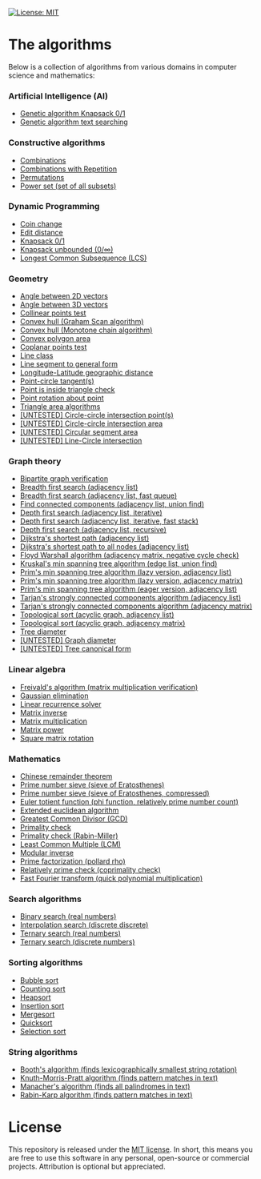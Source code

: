 [![License: MIT](https://img.shields.io/badge/License-MIT-yellow.svg)](https://opensource.org/licenses/MIT)

# The algorithms

Below is a collection of algorithms from various domains in computer science and mathematics:

### Artificial Intelligence (AI) 
* [Genetic algorithm Knapsack 0/1](https://github.com/williamfiset/Algorithms/blob/master/AI/GeneticAlgorithm_knapsack_01.java)
* [Genetic algorithm text searching](https://github.com/williamfiset/Algorithms/blob/master/AI/GeneticAlgorithm_textSearch.java)

### Constructive algorithms
* [Combinations](https://github.com/williamfiset/Algorithms/blob/master/ConstructiveAlgorithms/Combinations.java)
* [Combinations with Repetition](https://github.com/williamfiset/Algorithms/blob/master/ConstructiveAlgorithms/CombinationsWithRepetition.java)
* [Permutations](https://github.com/williamfiset/Algorithms/blob/master/ConstructiveAlgorithms/Permutations.java)
* [Power set (set of all subsets)](https://github.com/williamfiset/Algorithms/blob/master/ConstructiveAlgorithms/PowerSet.java)

### Dynamic Programming
* [Coin change](https://github.com/williamfiset/Algorithms/blob/master/DynamicProgramming/CoinChange.java)
* [Edit distance](https://github.com/williamfiset/Algorithms/blob/master/DynamicProgramming/EditDistance.java)
* [Knapsack 0/1](https://github.com/williamfiset/Algorithms/blob/master/DynamicProgramming/Knapsack_01.java)
* [Knapsack unbounded (0/∞)](https://github.com/williamfiset/Algorithms/blob/master/DynamicProgramming/KnapsackUnbounded.java)
* [Longest Common Subsequence (LCS)](https://github.com/williamfiset/Algorithms/blob/master/DynamicProgramming/LongestCommonSubsequence.java)

### Geometry
* [Angle between 2D vectors](https://github.com/williamfiset/Algorithms/blob/master/Geometry/AngleBetweenVectors2D.java)
* [Angle between 3D vectors](https://github.com/williamfiset/Algorithms/blob/master/Geometry/AngleBetweenVectors3D.java)
* [Collinear points test](https://github.com/williamfiset/Algorithms/blob/master/Geometry/CollinearPoints.java)
* [Convex hull (Graham Scan algorithm)](https://github.com/williamfiset/Algorithms/blob/master/Geometry/ConvexHullGrahamScan.java)
* [Convex hull (Monotone chain algorithm)](https://github.com/williamfiset/Algorithms/blob/master/Geometry/ConvexHullMonotoneChainAlgorithm.java)
* [Convex polygon area](https://github.com/williamfiset/Algorithms/blob/master/Geometry/ConvexPolygonArea.java)
* [Coplanar points test](https://github.com/williamfiset/Algorithms/blob/master/Geometry/CoplanarPointsTest.java)
* [Line class](https://github.com/williamfiset/Algorithms/blob/master/Geometry/Line.java)
* [Line segment to general form](https://github.com/williamfiset/Algorithms/blob/master/Geometry/LineSegmentToGeneralForm.java)
* [Longitude-Latitude geographic distance](https://github.com/williamfiset/Algorithms/blob/master/Geometry/LongitudeLatitudeGeographicDistance.java)
* [Point-circle tangent(s)](https://github.com/williamfiset/Algorithms/blob/master/Geometry/PointCircleTangent.java)
* [Point is inside triangle check](https://github.com/williamfiset/Algorithms/blob/master/Geometry/PointInsideTriangle.java)
* [Point rotation about point](https://github.com/williamfiset/Algorithms/blob/master/Geometry/PointRotation.java)
* [Triangle area algorithms](https://github.com/williamfiset/Algorithms/blob/master/Geometry/TriangleArea.java)
* [[UNTESTED] Circle-circle intersection point(s)](https://github.com/williamfiset/Algorithms/blob/master/Geometry/%5BUNTESTED%5DCircleCircleIntersection.java)
* [[UNTESTED] Circle-circle intersection area](https://github.com/williamfiset/Algorithms/blob/master/Geometry/%5BUNTESTED%5DCircleCircleIntersectionArea.java)
* [[UNTESTED] Circular segment area](https://github.com/williamfiset/Algorithms/blob/master/Geometry/%5BUNTESTED%5DCircularSegmentArea.java)
* [[UNTESTED] Line-Circle intersection](https://github.com/williamfiset/Algorithms/blob/master/Geometry/%5BUNTESTED%5DLineCircleIntersection.java)

### Graph theory
* [Bipartite graph verification](https://github.com/williamfiset/Algorithms/blob/master/GraphTheory/BipartiteGraphCheckAdjacencyList.java)
* [Breadth first search (adjacency list)](https://github.com/williamfiset/Algorithms/blob/master/GraphTheory/BreadthFirstSearchAdjacencyListIterative.java)
* [Breadth first search (adjacency list, fast queue)](https://github.com/williamfiset/Algorithms/blob/master/GraphTheory/BreadthFirstSearchAdjacencyListIterativeFastQueue.java)
* [Find connected components (adjacency list, union find)](https://github.com/williamfiset/Algorithms/blob/master/GraphTheory/ConnectedComponentsAdjacencyList.java)
* [Depth first search (adjacency list, iterative)](https://github.com/williamfiset/Algorithms/blob/master/GraphTheory/DepthFirstSearchAdjacencyListIterative.java)
* [Depth first search (adjacency list, iterative, fast stack)](https://github.com/williamfiset/Algorithms/blob/master/GraphTheory/DepthFirstSearchAdjacencyListIterativeFastStack.java)
* [Depth first search (adjacency list, recursive)](https://github.com/williamfiset/Algorithms/blob/master/GraphTheory/DepthFirstSearchAdjacencyListRecursive.java)
* [Dijkstra's shortest path (adjacency list)](https://github.com/williamfiset/Algorithms/blob/master/GraphTheory/DijkstrasShortestPathAdjacencyList.java)
* [Dijkstra's shortest path to all nodes (adjacency list)](https://github.com/williamfiset/Algorithms/blob/master/GraphTheory/DijkstrasShortestPathAllNodesAdjacencyList.java)
* [Floyd Warshall algorithm (adjacency matrix, negative cycle check)](https://github.com/williamfiset/Algorithms/blob/master/GraphTheory/FloydWarshall.java)
* [Kruskal's min spanning tree algorithm (edge list, union find)](https://github.com/williamfiset/Algorithms/blob/master/GraphTheory/KruskalsEdgeList.java)
* [Prim's min spanning tree algorithm (lazy version, adjacency list)](https://github.com/williamfiset/Algorithms/blob/master/GraphTheory/LazyPrimsAdjacencyList.java)
* [Prim's min spanning tree  algorithm (lazy version, adjacency matrix)](https://github.com/williamfiset/Algorithms/blob/master/GraphTheory/LazyPrimsAdjacencyList.java)
* [Prim's min spanning tree  algorithm (eager version, adjacency list)](https://github.com/williamfiset/Algorithms/blob/master/GraphTheory/EagerPrimsAdjacencyList.java)
* [Tarjan's strongly connected components algorithm (adjacency list) ](https://github.com/williamfiset/Algorithms/blob/master/GraphTheory/TarjanAdjacencyList.java)
* [Tarjan's strongly connected components algorithm (adjacency matrix) ](https://github.com/williamfiset/Algorithms/blob/master/GraphTheory/TarjanAdjacencyMatrix.java)
* [Topological sort (acyclic graph, adjacency list)](https://github.com/williamfiset/Algorithms/blob/master/GraphTheory/TopologicalSortAdjacencyList.java)
* [Topological sort (acyclic graph, adjacency matrix)](https://github.com/williamfiset/Algorithms/blob/master/GraphTheory/TopologicalSortAdjacencyMatrix.java)
* [Tree diameter](https://github.com/williamfiset/Algorithms/blob/master/GraphTheory/TreeDiameter.java)
* [[UNTESTED] Graph diameter](https://github.com/williamfiset/Algorithms/blob/master/GraphTheory/%5BUNTESTED%5DGraphDiameter.java)
* [[UNTESTED] Tree canonical form](https://github.com/williamfiset/Algorithms/blob/master/GraphTheory/%5BUNTESTED%5DTreeCanonicalForm.java)

### Linear algebra
* [Freivald's algorithm (matrix multiplication verification)](https://github.com/williamfiset/Algorithms/blob/master/LinearAlgebra/FreivaldsAlgorithm.java)
* [Gaussian elimination](https://github.com/williamfiset/Algorithms/blob/master/LinearAlgebra/GaussianElimination.java)
* [Linear recurrence solver](https://github.com/williamfiset/Algorithms/blob/master/LinearAlgebra/LinearRecurrenceSolver.java)
* [Matrix inverse](https://github.com/williamfiset/Algorithms/blob/master/LinearAlgebra/MatrixInverse.java)
* [Matrix multiplication](https://github.com/williamfiset/Algorithms/blob/master/LinearAlgebra/MatrixMultiplication.java)
* [Matrix power](https://github.com/williamfiset/Algorithms/blob/master/LinearAlgebra/MatrixPower.java)
* [Square matrix rotation](https://github.com/williamfiset/Algorithms/blob/master/LinearAlgebra/RotateSquareMatrixInplace.java)

### Mathematics
* [Chinese remainder theorem](https://github.com/williamfiset/Algorithms/blob/master/Math/ChineseRemainderTheorem.java)
* [Prime number sieve (sieve of Eratosthenes)](https://github.com/williamfiset/Algorithms/blob/master/Math/SieveOfEratosthenes.java)
* [Prime number sieve (sieve of Eratosthenes, compressed)](https://github.com/williamfiset/Algorithms/blob/master/Math/CompressedPrimeSieve.java)
* [Euler totient function (phi function, relatively prime number count)](https://github.com/williamfiset/Algorithms/blob/master/Math/EulerTotientFunction.java)
* [Extended euclidean algorithm](https://github.com/williamfiset/Algorithms/blob/master/Math/ExtendedEuclideanAlgorithm.java)
* [Greatest Common Divisor (GCD)](https://github.com/williamfiset/Algorithms/blob/master/Math/GCD.java)
* [Primality check](https://github.com/williamfiset/Algorithms/blob/master/Math/IsPrime.java)
* [Primality check (Rabin-Miller)](RabinMillerPrimalityTest.py)
* [Least Common Multiple (LCM)](https://github.com/williamfiset/Algorithms/blob/master/Math/LCM.java)
* [Modular inverse](https://github.com/williamfiset/Algorithms/blob/master/Math/ModularInverse.java)
* [Prime factorization (pollard rho)](https://github.com/williamfiset/Algorithms/blob/master/Math/PrimeFactorization.java)
* [Relatively prime check (coprimality check)](https://github.com/williamfiset/Algorithms/blob/master/Math/RelativelyPrime.java)
* [Fast Fourier transform (quick polynomial multiplication)](https://github.com/williamfiset/Algorithms/blob/master/Math/FastFourierTransform.java)

### Search algorithms
* [Binary search (real numbers)](https://github.com/williamfiset/Algorithms/blob/master/SearchAlgorithms/BinarySearch.java)
* [Interpolation search (discrete discrete)](https://github.com/williamfiset/Algorithms/blob/master/SearchAlgorithms/InterpolationSearch.java)
* [Ternary search (real numbers)](https://github.com/williamfiset/Algorithms/blob/master/SearchAlgorithms/TernarySearch.java)
* [Ternary search (discrete numbers)](https://github.com/williamfiset/Algorithms/blob/master/SearchAlgorithms/TernarySearchDiscrete.java)

### Sorting algorithms
* [Bubble sort](https://github.com/williamfiset/Algorithms/blob/master/SortingAlgorithms/BubbleSort.java)
* [Counting sort](https://github.com/williamfiset/Algorithms/blob/master/SortingAlgorithms/CountingSort.java)
* [Heapsort](https://github.com/williamfiset/Algorithms/blob/master/SortingAlgorithms/Heapsort.java)
* [Insertion sort](https://github.com/williamfiset/Algorithms/blob/master/SortingAlgorithms/InsertionSort.java)
* [Mergesort](https://github.com/williamfiset/Algorithms/blob/master/SortingAlgorithms/Mergesort.java)
* [Quicksort](https://github.com/williamfiset/Algorithms/blob/master/SortingAlgorithms/Quicksort.java)
* [Selection sort](https://github.com/williamfiset/Algorithms/blob/master/SortingAlgorithms/SelectionSort.java)

### String algorithms
* [Booth's algorithm (finds lexicographically smallest string rotation)](https://github.com/williamfiset/Algorithms/blob/master/StringAlgorithms/BoothsAlgorithm.java)
* [Knuth-Morris-Pratt algorithm (finds pattern matches in text)](https://github.com/williamfiset/Algorithms/blob/master/StringAlgorithms/KMP.java)
* [Manacher's algorithm (finds all palindromes in text)](https://github.com/williamfiset/Algorithms/blob/master/StringAlgorithms/ManachersAlgorithm.java)
* [Rabin-Karp algorithm (finds pattern matches in text)](https://github.com/williamfiset/Algorithms/blob/master/StringAlgorithms/RabinKarp.java)

# License

This repository is released under the [MIT license](https://opensource.org/licenses/MIT). In short, this means you are free to use this software in any personal, open-source or commercial projects. Attribution is optional but appreciated.
